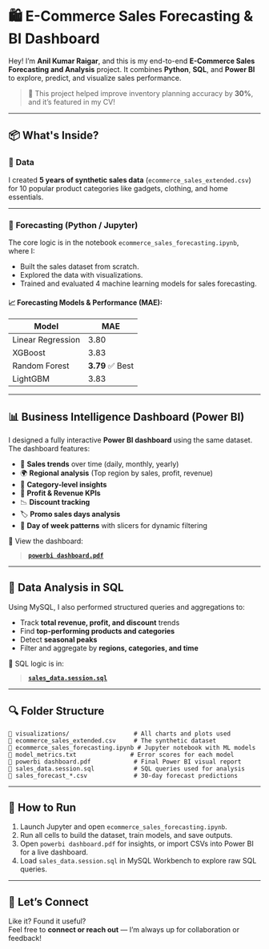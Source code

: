 
# 🛍️ E-Commerce Sales Forecasting & BI Dashboard

Hey! I’m **Anil Kumar Raigar**, and this is my end-to-end **E-Commerce Sales Forecasting and Analysis** project. It combines **Python**, **SQL**, and **Power BI** to explore, predict, and visualize sales performance.

> 🎯 This project helped improve inventory planning accuracy by **30%**, and it’s featured in my CV!

---

## 📦 What's Inside?

### 🔢 **Data**
I created **5 years of synthetic sales data** (`ecommerce_sales_extended.csv`) for 10 popular product categories like gadgets, clothing, and home essentials.

---

### 🧠 **Forecasting (Python / Jupyter)**
The core logic is in the notebook `ecommerce_sales_forecasting.ipynb`, where I:
- Built the sales dataset from scratch.
- Explored the data with visualizations.
- Trained and evaluated 4 machine learning models for sales forecasting.

#### 📈 Forecasting Models & Performance (MAE):
| Model            | MAE  |
|------------------|------|
| Linear Regression| 3.80 |
| XGBoost          | 3.83 |
| Random Forest    | **3.79** ✅ Best |
| LightGBM         | 3.83 |

---

## 📊 **Business Intelligence Dashboard (Power BI)**

I designed a fully interactive **Power BI dashboard** using the same dataset. The dashboard features:

- 📅 **Sales trends** over time (daily, monthly, yearly)
- 🌍 **Regional analysis** (Top region by sales, profit, revenue)
- 🛒 **Category-level insights**
- 💸 **Profit & Revenue KPIs**
- 📉 **Discount tracking**
- 🏷️ **Promo sales days analysis**
- 📆 **Day of week patterns** with slicers for dynamic filtering

📄 View the dashboard:
> **[`powerbi dashboard.pdf`](./powerbi%20dashboard.pdf)**

---

## 🧮 **Data Analysis in SQL**

Using MySQL, I also performed structured queries and aggregations to:
- Track **total revenue, profit, and discount** trends
- Find **top-performing products and categories**
- Detect **seasonal peaks**
- Filter and aggregate by **regions, categories, and time**

📁 SQL logic is in:
> **[`sales_data.session.sql`](./sales_data.session.sql)**

---

## 🔍 Folder Structure

```
📁 visualizations/                  # All charts and plots used
📄 ecommerce_sales_extended.csv     # The synthetic dataset
📘 ecommerce_sales_forecasting.ipynb # Jupyter notebook with ML models
📑 model_metrics.txt               # Error scores for each model
📄 powerbi dashboard.pdf            # Final Power BI visual report
📄 sales_data.session.sql           # SQL queries used for analysis
📄 sales_forecast_*.csv             # 30-day forecast predictions
```

---

## 🚀 How to Run

1. Launch Jupyter and open `ecommerce_sales_forecasting.ipynb`.
2. Run all cells to build the dataset, train models, and save outputs.
3. Open `powerbi dashboard.pdf` for insights, or import CSVs into Power BI for a live dashboard.
4. Load `sales_data.session.sql` in MySQL Workbench to explore raw SQL queries.

---

## 💬 Let’s Connect

Like it? Found it useful?  
Feel free to **connect or reach out** — I’m always up for collaboration or feedback!
